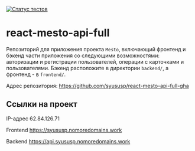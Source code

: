 [![Статус тестов](../../actions/workflows/tests.yml/badge.svg)](../../actions/workflows/tests.yml)

# react-mesto-api-full
Репозиторий для приложения проекта `Mesto`, включающий фронтенд и бэкенд части приложения со следующими возможностями: авторизации и регистрации пользователей, операции с карточками и пользователями. Бэкенд расположите в директории `backend/`, а фронтенд - в `frontend/`. 
  

Адрес репозитория: https://github.com/syususp/react-mesto-api-full-gha

## Ссылки на проект

IP-адрес 62.84.126.71

Frontend https://syususp.nomoredomains.work

Backend https://api.syususp.nomoredomains.work
